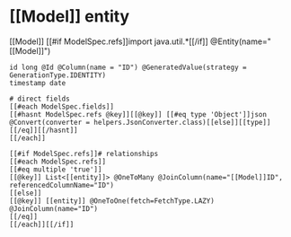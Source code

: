 # [[Model]] entity
[[Model]]
	[[#if ModelSpec.refs]]import java.util.*[[/if]]
	@Entity(name="[[Model]]")
	
	id long @Id @Column(name = "ID") @GeneratedValue(strategy = GenerationType.IDENTITY)
	timestamp date
	
	# direct fields
	[[#each ModelSpec.fields]]
	[[#hasnt ModelSpec.refs @key]][[@key]] [[#eq type 'Object']]json @Convert(converter = helpers.JsonConverter.class)[[else]][[type]][[/eq]][[/hasnt]]
	[[/each]]
	
	[[#if ModelSpec.refs]]# relationships
	[[#each ModelSpec.refs]]
	[[#eq multiple 'true']]
	[[@key]] List<[[entity]]> @OneToMany @JoinColumn(name="[[Model]]ID", referencedColumnName="ID")
	[[else]]
	[[@key]] [[entity]] @OneToOne(fetch=FetchType.LAZY) @JoinColumn(name="ID")
	[[/eq]]
	[[/each]][[/if]]